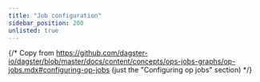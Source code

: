 ```yaml
---
title: "Job configuration"
sidebar_position: 200
unlisted: true
---
```


{/* Copy from https://github.com/dagster-io/dagster/blob/master/docs/content/concepts/ops-jobs-graphs/op-jobs.mdx#configuring-op-jobs (just the "Configuring op jobs" section) */}